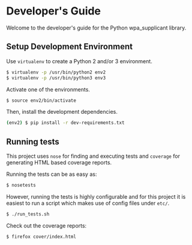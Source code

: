Developer's Guide
=================

Welcome to the developer's guide for the Python wpa_supplicant library.

Setup Development Environment
-----------------------------

Use `virtualenv` to create a Python 2 and/or 3 environment.

```sh
$ virtualenv -p /usr/bin/python2 env2
$ virtualenv -p /usr/bin/python3 env3
```

Activate one of the environments.

```sh
$ source env2/bin/activate
```

Then, install the development dependencies.

```sh
(env2) $ pip install -r dev-requirements.txt
```


Running tests
-------------

This project uses `nose` for finding and executing tests and `coverage` for generating
HTML based coverage reports.

Running the tests can be as easy as:

```sh
$ nosetests
```

However, running the tests is highly configurable and for this project it is easiest
to run a script which makes use of config files under `etc/`.

```sh
$ ./run_tests.sh
```

Check out the coverage reports:

```sh
$ firefox cover/index.html
```

